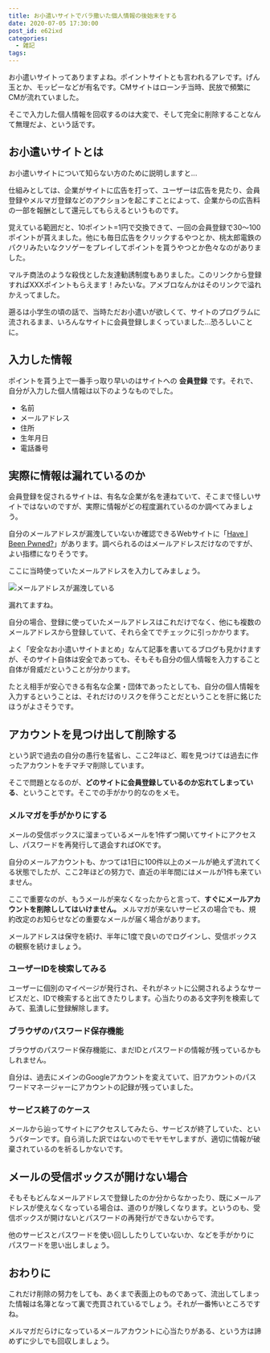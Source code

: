 ```yaml
---
title: お小遣いサイトでバラ撒いた個人情報の後始末をする
date: 2020-07-05 17:30:00
post_id: e62ixd
categories:
  - 雑記
tags:
---
```


お小遣いサイトってありますよね。ポイントサイトとも言われるアレです。げん玉とか、モッピーなどが有名です。<!-- more -->CMサイトはローンチ当時、民放で頻繁にCMが流れていました。

そこで入力した個人情報を回収するのは大変で、そして完全に削除することなんて無理だよ、という話です。

## お小遣いサイトとは

お小遣いサイトについて知らない方のために説明しますと...

仕組みとしては、企業がサイトに広告を打って、ユーザーは広告を見たり、会員登録やメルマガ登録などのアクションを起こすことによって、企業からの広告料の一部を報酬として還元してもらえるというものです。

覚えている範囲だと、10ポイント=1円で交換できて、一回の会員登録で30～100ポイントが貰えました。他にも毎日広告をクリックするやつとか、桃太郎電鉄のパクリみたいなクソゲーをプレイしてポイントを貰うやつとか色々なのがありました。

マルチ商法のような殺伐とした友達勧誘制度もありました。このリンクから登録すればXXXポイントもらえます！みたいな。アメブロなんかはそのリンクで溢れかえってました。

遡るは小学生の頃の話で、当時ただお小遣いが欲しくて、サイトのプログラムに流されるまま、いろんなサイトに会員登録しまくっていました...恐ろしいことに。


## 入力した情報

ポイントを貰う上で一番手っ取り早いのはサイトへの **会員登録** です。それで、自分が入力した個人情報は以下のようなものでした。

- 名前
- メールアドレス
- 住所
- 生年月日
- 電話番号


## 実際に情報は漏れているのか

会員登録を促されるサイトは、有名な企業が名を連ねていて、そこまで怪しいサイトではないのですが、実際に情報がどの程度漏れているのか調べてみましょう。

自分のメールアドレスが漏洩していないか確認できるWebサイトに「[Have I Been Pwned?](https://haveibeenpwned.com/)」があります。調べられるのはメールアドレスだけなのですが、よい指標になりそうです。

ここに当時使っていたメールアドレスを入力してみましょう。

![メールアドレスが漏洩している](1.png)

漏れてますね。

自分の場合、登録に使っていたメールアドレスはこれだけでなく、他にも複数のメールアドレスから登録していて、それら全てでチェックに引っかかります。

よく「安全なお小遣いサイトまとめ」なんて記事を書いてるブログも見かけますが、そのサイト自体は安全であっても、そもそも自分の個人情報を入力すること自体が脅威だということが分かります。

たとえ相手が安心できる有名な企業・団体であったとしても、自分の個人情報を入力するということは、それだけのリスクを伴うことだということを肝に銘じたほうがよさそうです。


## アカウントを見つけ出して削除する

という訳で過去の自分の愚行を猛省し、ここ2年ほど、暇を見つけては過去に作ったアカウントをチマチマ削除しています。

そこで問題となるのが、**どのサイトに会員登録しているのか忘れてしまっている**、ということです。そこでの手がかり的なのをメモ。


### メルマガを手がかりにする

メールの受信ボックスに溜まっているメールを1件ずつ開いてサイトにアクセスし、パスワードを再発行して退会すればOKです。

自分のメールアカウントも、かつては1日に100件以上のメールが絶えず流れてくる状態でしたが、ここ2年ほどの努力で、直近の半年間にはメールが1件も来ていません。

ここで重要なのが、もうメールが来なくなったからと言って、**すぐにメールアカウントを削除ししてはいけません。** メルマガが来ないサービスの場合でも、規約改定のお知らせなどの重要なメールが届く場合があります。

メールアドレスは保守を続け、半年に1度で良いのでログインし、受信ボックスの観察を続けましょう。


### ユーザーIDを検索してみる

ユーザーに個別のマイページが発行され、それがネットに公開されるようなサービスだと、IDで検索すると出てきたりします。心当たりのある文字列を検索してみて、虱潰しに登録解除します。


### ブラウザのパスワード保存機能

ブラウザのパスワード保存機能に、まだIDとパスワードの情報が残っているかもしれません。

自分は、過去にメインのGoogleアカウントを変えていて、旧アカウントのパスワードマネージャーにアカウントの記録が残っていました。


### サービス終了のケース

メールから辿ってサイトにアクセスしてみたら、サービスが終了していた、というパターンです。自ら消した訳ではないのでモヤモヤしますが、適切に情報が破棄されているのを祈るしかないです。


## メールの受信ボックスが開けない場合

そもそもどんなメールアドレスで登録したのか分からなかったり、既にメールアドレスが使えなくなっている場合は、道のりが険しくなります。というのも、受信ボックスが開けないとパスワードの再発行ができないからです。

他のサービスとパスワードを使い回ししたりしていないか、などを手がかりに
パスワードを思い出しましょう。



## おわりに

これだけ削除の努力をしても、あくまで表面上のものであって、流出してしまった情報は名簿となって裏で売買されているでしょう。それが一番怖いところですね。

メルマガだらけになっているメールアカウントに心当たりがある、という方は諦めずに少しでも回収しましょう。
